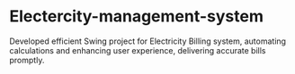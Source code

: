 # Electercity-management-system
Developed efficient Swing project for Electricity Billing system, automating calculations and enhancing user experience, delivering accurate bills promptly.
